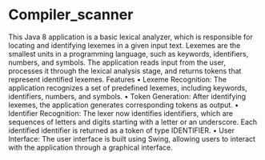 # Compiler_scanner
This Java 8 application is a basic lexical analyzer, which is responsible for locating and identifying lexemes in a given input text. Lexemes are the smallest units in a programming language, such as keywords, identifiers, numbers, and symbols. The application reads input from the user, processes it through the lexical analysis stage, and returns tokens that represent identified lexemes.
Features
 •	Lexeme Recognition: The application recognizes a set of predefined lexemes, including keywords, identifiers, numbers, and symbols.
 •	Token Generation: After identifying lexemes, the application generates corresponding tokens as output.
 •	Identifier Recognition: The lexer now identifies identifiers, which are sequences of letters and digits starting with a letter or an underscore. Each identified identifier is returned as a token of type IDENTIFIER.
 •	User Interface: The user interface is built using Swing, allowing users to interact with the application through a graphical interface.

